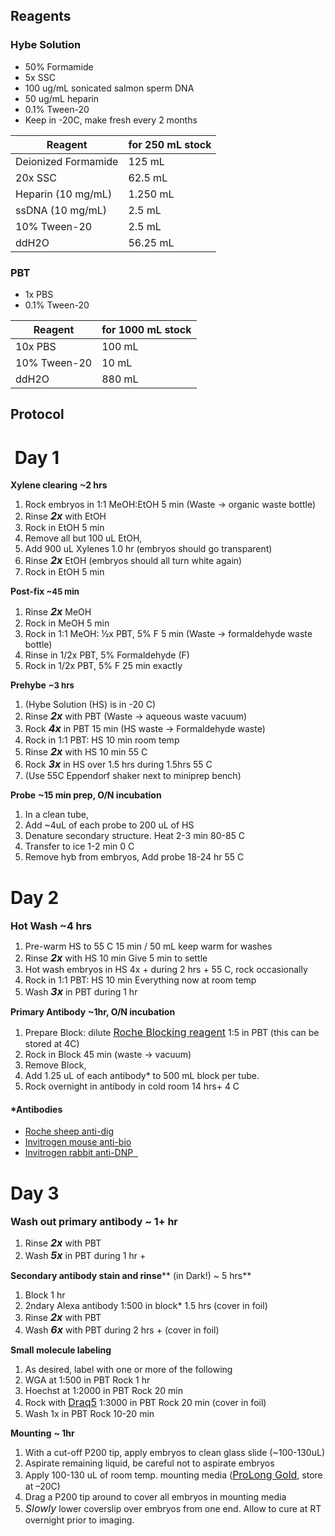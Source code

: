 ## Reagents
### Hybe Solution
* 50% Formamide
* 5x SSC
* 100 ug/mL sonicated salmon sperm DNA
* 50 ug/mL heparin
* 0.1% Tween-20
* Keep in -20C, make fresh every 2 months

Reagent | for 250 mL stock 
--------|----------------- 
Deionized Formamide | 125 mL
20x SSC  | 62.5 mL
Heparin (10 mg/mL)  | 1.250 mL
ssDNA (10 mg/mL) | 2.5 mL
10% Tween-20 | 2.5 mL
ddH2O | 56.25 mL

### PBT
* 1x PBS
* 0.1% Tween-20

Reagent | for 1000 mL stock 
--------|----------------- 
10x PBS | 100 mL
10% Tween-20  | 10 mL
ddH2O   | 880 mL


## Protocol


#  Day 1

**Xylene clearing** **~2 hrs**

1.  Rock embryos in 1:1 MeOH:EtOH 5 min (Waste -> organic waste bottle)
2.  Rinse <i style="font-size: 16px;"><b>2x</b></i> with EtOH
3.  Rock in EtOH 5 min
4.  Remove all but 100 uL EtOH,
5.  Add 900 uL Xylenes 1.0 hr (embryos should go transparent)
6.  Rinse <i style="font-size: 16px;"><b>2x</b></i> EtOH (embryos should all turn white again)
7.  Rock in EtOH 5 min

**Post-fix**<b style="font-size: 13px;"> ~45 min</b> 

1.  Rinse <i style="font-size: 16px;"><b>2x</b></i> MeOH
2.  Rock in MeOH 5 min
3.  Rock in 1:1 MeOH: ½x PBT, 5% F 5 min (Waste -> formaldehyde waste bottle)
4.  Rinse in 1/2x PBT, 5% Formaldehyde (F)
5.  Rock in 1/2x PBT, 5% F 25 min exactly

**Prehybe** <b style="font-size: 13px;">~3 hrs</b> 

1.  (Hybe Solution (HS) is in -20 C)
2.  Rinse <i style="font-size: 16px;"><b>2x</b></i> with PBT (Waste -> aqueous waste vacuum)
3.  Rock <i style="font-size: 16px;"><b>4x</b></i> in PBT 15 min (HS waste -> Formaldehyde waste)
4.  Rock in 1:1 PBT: HS 10 min room temp
5.  Rinse <i style="font-size: 16px;"><b>2x</b></i> with HS 10 min 55 C
6.  Rock <i style="font-size: 16px;"><b>3x</b></i> in HS over 1.5 hrs during 1.5hrs 55 C
7.  (Use 55C Eppendorf shaker next to miniprep bench)

**Probe** **~15 min prep, O/N incubation** 

1.  In a clean tube,
2.  Add ~4uL of each probe to 200 uL of HS
3.  Denature secondary structure. Heat 2-3 min 80-85 C
4.  Transfer to ice 1-2 min 0 C
5.  Remove hyb from embryos, Add probe 18-24 hr 55 C   

# Day 2

<b style="font-size: 16px;">Hot Wash</b><b style="font-size: 16px;"> ~4 hrs</b> 

1.  Pre-warm HS to 55 C 15 min / 50 mL keep warm for washes
2.  Rinse <i style="font-size: 16px;"><b>2x</b></i> with HS 10 min Give 5 min to settle
3.  Hot wash embryos in HS 4x + during 2 hrs + 55 C, rock occasionally
4.  Rock in 1:1 PBT: HS 10 min Everything now at room temp
5.  Wash <i style="font-size: 16px;"><b>3x</b></i> in PBT during 1 hr

**Primary Antibody** **~1hr, O/N incubation** 

1.  Prepare Block: dilute <a style="font-size: 16px;" href="https://www.roche-applied-science.com/servlet/RCProductDisplay?productId=3.7.4.16.1.1">Roche Blocking reagent</a> 1:5 in PBT (this can be stored at 4C)
2.  Rock in Block 45 min (waste -> vacuum)
3.  Remove Block,
4.  Add 1.25 uL of each antibody* to  500 mL block per tube.
6.  Rock overnight in antibody in cold room 14 hrs+ 4 C


#### *Antibodies

   * [Roche sheep anti-dig](https://www.uoftmedstore.com/item_detail.sz?id=44403&parent=4065)
   * [Invitrogen mouse anti-bio ](http://products.invitrogen.com/ivgn/product/033700)
   * [Invitrogen rabbit anti-DNP  ](http://products.invitrogen.com/ivgn/product/713500?ICID=search-product) 

# Day 3

<b style="font-size: 16px;">Wash out primary antibody</b><b style="font-size: 16px;"> ~ 1+ hr</b> 

1.  Rinse <i style="font-size: 16px;"><b>2x</b></i> with PBT
2.  Wash <i style="font-size: 16px;"><b>5x</b></i> in PBT during 1 hr +

**Secondary antibody stain and rinse**** (in Dark!) ~ 5 hrs** 

1.  Block 1 hr
2.  2ndary Alexa antibody 1:500 in block* 1.5 hrs (cover in foil)
3.  Rinse <i style="font-size: 16px;"><b>2x</b></i> with PBT
4.  Wash <i style="font-size: 16px;"><b>6x</b></i> with PBT during 2 hrs + (cover in foil)

**Small molecule labeling** 

1.  As desired, label with one or more of the following
2.  WGA at 1:500 in PBT Rock 1 hr
3.  Hoechst at 1:2000 in PBT Rock 20 min
4.  Rock with <a style="font-size: 16px;" href="http://www.biostatus.com/product/draq5/">Draq5</a> 1:3000 in PBT Rock 20 min (cover in foil)
5.  Wash 1x in PBT Rock 10-20 min

**Mounting** **~ 1hr** 

1.  With a cut-off P200 tip, apply embryos to clean glass slide (~100-130uL)
2.  Aspirate remaining liquid, be careful not to aspirate embryos
3.  Apply 100-130 uL of room temp. mounting media (<a style="font-size: 16px;" href="http://www.invitrogen.com/site/us/en/home/brands/Molecular-Probes/Key-Molecular-Probes-Products/ProLong-Antifades-Brand-Page.html?">ProLong Gold</a>, store at –20C)
4.  Drag a P200 tip around to cover all embryos in mounting media
5.  <i style="font-size: 16px;">Slowly</i> lower coverslip over embryos from one end. Allow to cure at RT overnight prior to imaging.  



